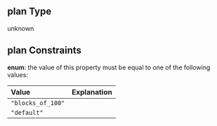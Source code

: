 ## plan Type

unknown

## plan Constraints

**enum**: the value of this property must be equal to one of the following values:

| Value             | Explanation |
| :---------------- | :---------- |
| `"blocks_of_100"` |             |
| `"default"`       |             |
